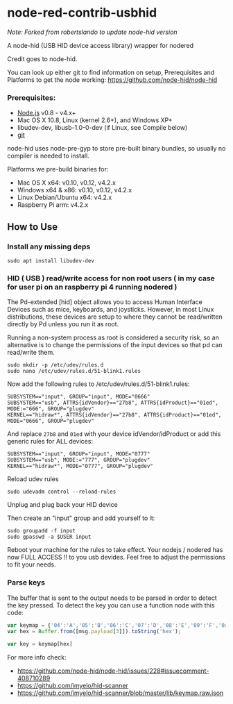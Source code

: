 # node-red-contrib-usbhid
_Note: Forked from robertslando to update node-hid version_

A node-hid (USB HID device access library) wrapper for nodered

Credit goes to node-hid. 

You can look up either git to find information on setup, Prerequisites and Platforms to get the node working:
https://github.com/node-hid/node-hid


### Prerequisites:

* [Node.js](https://nodejs.org/) v0.8 - v4.x+
* Mac OS X 10.8, Linux (kernel 2.6+), and Windows XP+
* libudev-dev, libusb-1.0-0-dev (if Linux, see Compile below)
* [git](https://git-scm.com/)

node-hid uses node-pre-gyp to store pre-built binary bundles, so usually no compiler is needed to install.

Platforms we pre-build binaries for:
- Mac OS X x64: v0.10, v0.12, v4.2.x
- Windows x64 & x86: v0.10, v0.12, v4.2.x
- Linux Debian/Ubuntu x64: v4.2.x
- Raspberry Pi arm: v4.2.x

## How to Use

### Install any missing deps

```
sudo apt install libudev-dev
```

### HID ( USB ) read/write access for non root users ( in my case for user pi on an raspberry pi 4 running nodered )

The Pd-extended [hid] object allows you to access Human Interface Devices such as mice, keyboards, and joysticks. However, in most Linux distributions, these devices are setup to where they cannot be read/written directly by Pd unless you run it as root.

Running a non-system process as root is considered a security risk, so an alternative is to change the permissions of the input devices so that pd can read/write them.

```
sudo mkdir -p /etc/udev/rules.d
sudo nano /etc/udev/rules.d/51-blink1.rules
```
Now add the following rules to /etc/udev/rules.d/51-blink1.rules:

```
SUBSYSTEM=="input", GROUP="input", MODE="0666"
SUBSYSTEM=="usb", ATTRS{idVendor}=="27b8", ATTRS{idProduct}=="01ed", MODE:="666", GROUP="plugdev"
KERNEL=="hidraw*", ATTRS{idVendor}=="27b8", ATTRS{idProduct}=="01ed", MODE="0666", GROUP="plugdev"
```

And replace `27b8` and `01ed` with your device idVendor/idProduct or add this generic rules for ALL devices:

```
SUBSYSTEM=="input", GROUP="input", MODE="0777"
SUBSYSTEM=="usb", MODE:="777", GROUP="plugdev"
KERNEL=="hidraw*", MODE="0777", GROUP="plugdev"
```

Reload udev rules

```
sudo udevadm control --reload-rules
```

Unplug and plug back your HID device

Then create an "input" group and add yourself to it:

```
sudo groupadd -f input
sudo gpasswd -a $USER input
```
Reboot your machine for the rules to take effect.
Your nodejs / nodered has now FULL ACCESS !! to you usb devides. Feel free to adjust the permissions to fit your needs.

### Parse keys

The buffer that is sent to the output needs to be parsed in order to detect the key pressed. To detect the key you can use a function node with this code:

```js
var keymap = {'04':'A','05':'B','06':'C','07':'D','08':'E','09':'F','0a':'G','0b':'H','0c':'I','0d':'J','0e':'K','0f':'L','10':'M','11':'N','12':'O','13':'P','14':'Q','15':'R','16':'S','17':'T','18':'U','19':'V','1a':'W','1b':'X','1c':'Y','1d':'Z','1e':'1','1f':'2','20':'3','21':'4','22':'5','23':'6','24':'7','25':'8','26':'9','27':'0','00':''}
var hex = Buffer.from([msg.payload[3]]).toString('hex');

var key = keymap[hex]
```


For more info check:

- https://github.com/node-hid/node-hid/issues/228#issuecomment-408710289
- https://github.com/imyelo/hid-scanner
- https://github.com/imyelo/hid-scanner/blob/master/lib/keymap.raw.json
